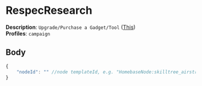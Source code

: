 # RespecResearch

**Description**: `Upgrade/Purchase a Gadget/Tool` ([This](https://cdn.discordapp.com/attachments/842511284469366824/922588691145326632/unknown.png)) \
**Profiles**: `campaign`

## Body
```js
{
    "nodeId": "" //node templateId, e.g. "HomebaseNode:skilltree_airstrike" for the Air Strike Gadget
}
```
